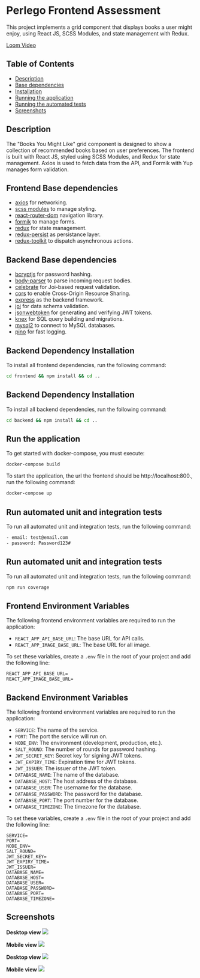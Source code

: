 # Perlego Frontend Assessment

This project implements a grid component that displays books a user might enjoy, using React JS, SCSS Modules, and state management with Redux.

[Loom Video](https://www.loom.com/embed/a0070a1aa8af448a9f1e8701ace9c90d?sid=1fbc215c-4b28-4348-8761-c4470631edf6)



## Table of Contents
- [Description](#description)
- [Base dependencies](#base-dependencies)
- [Installation](#installation)
- [Running the application](#run-the-application)
- [Running the automated tests](#run-automated-unit-and-integration-tests)
- [Screenshots](#screenshots)

## Description
The "Books You Might Like" grid component is designed to show a collection of recommended books based on user preferences. The frontend is built with React JS, styled using SCSS Modules, and Redux for state management. Axios is used to fetch data from the API, and Formik with Yup manages form validation.

## Frontend Base dependencies

- [axios](https://github.com/axios/axios 'Axios') for networking.
- [scss modules](https://sass-lang.com/) to manage styling.
- [react-router-dom](https://reactrouter.com/en/main 'React Navigation') navigation library.
- [formik](https://formik.org/docs/overview) to manage forms.
- [redux](https://redux.js.org/ 'Redux') for state management.
- [redux-persist](https://github.com/rt2zz/redux-persist 'Redux Persist') as persistance layer.
- [redux-toolkit](https://github.com/gaearon/redux-thunk 'Redux Toolkit') to dispatch asynchronous actions.

## Backend Base dependencies

- [bcryptjs](https://www.npmjs.com/package/bcryptjs) for password hashing.
- [body-parser](https://www.npmjs.com/package/body-parser) to parse incoming request bodies.
- [celebrate](https://www.npmjs.com/package/celebrate) for Joi-based request validation.
- [cors](https://www.npmjs.com/package/cors) to enable Cross-Origin Resource Sharing.
- [express](https://www.npmjs.com/package/express) as the backend framework.
- [joi](https://www.npmjs.com/package/joi) for data schema validation.
- [jsonwebtoken](https://www.npmjs.com/package/jsonwebtoken) for generating and verifying JWT tokens.
- [knex](https://www.npmjs.com/package/knex) for SQL query building and migrations.
- [mysql2](https://www.npmjs.com/package/mysql2) to connect to MySQL databases.
- [pino](https://www.npmjs.com/package/pino) for fast logging.

## Backend Dependency Installation
To install all frontend dependencies, run the following command:

```bash
cd frontend && npm install && cd ..
```

## Backend Dependency Installation
To install all backend dependencies, run the following command:

```bash
cd backend && npm install && cd ..
```

## Run the application
To get started with docker-compose, you must execute:

```bash
docker-compose build 
```

To start the application, the url the frontend should be http://localhost:800., run the following command:

```bash
docker-compose up
```

## Run automated unit and integration tests
To run all automated unit and integration tests, run the following command:

```bash
- email: test@email.com
- password: Password123#
```

## Run automated unit and integration tests
To run all automated unit and integration tests, run the following command:

```bash
npm run coverage
```

## Frontend Environment Variables
The following frontend environment variables are required to run the application:

- `REACT_APP_API_BASE_URL`: The base URL for API calls.
- `REACT_APP_IMAGE_BASE_URL`: The base URL for all image.

To set these variables, create a `.env` file in the root of your project and add the following line:

```plaintext
REACT_APP_API_BASE_URL=
REACT_APP_IMAGE_BASE_URL=
```

## Backend Environment Variables
The following frontend environment variables are required to run the application:

- `SERVICE`: The name of the service.
- `PORT`: The port the service will run on.
- `NODE_ENV`: The environment (development, production, etc.).
- `SALT_ROUND`: The number of rounds for password hashing.
- `JWT_SECRET_KEY`: Secret key for signing JWT tokens.
- `JWT_EXPIRY_TIME`: Expiration time for JWT tokens.
- `JWT_ISSUER`: The issuer of the JWT token.
- `DATABASE_NAME`: The name of the database.
- `DATABASE_HOST`: The host address of the database.
- `DATABASE_USER`: The username for the database.
- `DATABASE_PASSWORD`: The password for the database.
- `DATABASE_PORT`: The port number for the database.
- `DATABASE_TIMEZONE`: The timezone for the database.

To set these variables, create a `.env` file in the root of your project and add the following line:

```plaintext
SERVICE=
PORT=
NODE_ENV=
SALT_ROUND=
JWT_SECRET_KEY=
JWT_EXPIRY_TIME=
JWT_ISSUER=
DATABASE_NAME=
DATABASE_HOST=
DATABASE_USER=
DATABASE_PASSWORD=
DATABASE_PORT=
DATABASE_TIMEZONE=
```

## Screenshots

**Desktop view**
![](grid-desktop.png)

**Mobile view**
![](grid-mobile.png)

**Desktop view**
![](login.png)

**Mobile view**
![](sign-up.png)

